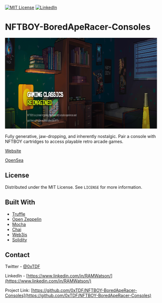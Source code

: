 


[![MIT License][license-shield]][license-url]
[![LinkedIn][linkedin-shield]][linkedin-url]



# NFTBOY-BoredApeRacer-Consoles


<p align="center">
  <img width="1080" height="300" src="/NFTBOY banner.png">
</p>



Fully generative, jaw-dropping, and inherently nostalgic. Pair a console with NFTBOY cartridges to access playable retro arcade games.

[Website](https://playnftboy.com/)

[OpenSea](https://opensea.io/collection/consoles-nftboy)



<!-- LICENSE -->
## License

Distributed under the MIT License. See `LICENSE` for more information.










## Built With

* [Truffle](https://www.trufflesuite.com/)
* [Open Zeppelin](https://openzeppelin.com/)
* [Mocha](https://mochajs.org/)
* [Chai](https://www.chaijs.com/)
* [Web3js](https://web3js.readthedocs.io/en/v1.3.4/)
* [Solidity](https://docs.soliditylang.org/en/v0.8.6/)



  




<!-- CONTACT -->
## Contact

Twitter - [@0xTDF](https://twitter.com/0xTDF)

LinkedIn - [https://www.linkedin.com/in/RAMWatson/](https://www.linkedin.com/in/RAMWatson/)

Project Link: [https://github.com/0xTDF/NFTBOY-BoredApeRacer-Consoles](https://github.com/0xTDF/NFTBOY-BoredApeRacer-Consoles)








<!-- MARKDOWN LINKS & IMAGES -->
<!-- https://www.markdownguide.org/basic-syntax/#reference-style-links -->
[license-shield]: https://img.shields.io/github/license/othneildrew/Best-README-Template.svg?style=for-the-badge
[license-url]: https://github.com/othneildrew/Best-README-Template/blob/master/LICENSE.txt
[linkedin-shield]: https://img.shields.io/badge/-LinkedIn-black.svg?style=for-the-badge&logo=linkedin&colorB=555
[linkedin-url]: https://www.linkedin.com/in/RAMWatson/
[product-screenshot]: screenshot.jpg
